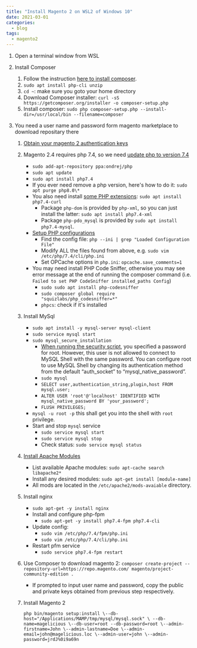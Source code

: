```yaml
---
title: "Install Magento 2 on WSL2 of Windows 10"
date: 2021-03-01
categories:
  - blog
tags:
  - magento2
---
```


1. Open a terminal window from WSL
2. Install Composer
    1. Follow the instruction [here to install composer][Install Composer].
    2. `sudo apt install php-cli unzip`
    3. `cd ~`: make sure you goto your home directory
    4. Download Composer installer: `curl -sS https://getcomposer.org/installer -o composer-setup.php`
    5. Install composer: `sudo php composer-setup.php --install-dir=/usr/local/bin --filename=composer`

3. You need a user name and password form magento marketplace to download repositary there
    1. [Obtain your magento 2 authentication keys][Get your authentication keys]
    2. Magento 2.4 requires php 7.4, so we need [update php to version 7.4][Update PHP]
        * `sudo add-apt-repository ppa:ondrej/php`
        *  `sudo apt update`
        *  `sudo apt install php7.4`
        * If you ever need remove a php version, here's how to do it: `sudo apt purge php8.0\*`
        * You also need install [some PHP extensions][PHP extensions for Magento 2]: `sudo apt install php7.4-curl`
            * Package `php-dom` is provided by `php-xml`, so you can just install the latter: `sudo apt install php7.4-xml`
            * Package `php-pdo_mysql` is provided by `sudo apt install php7.4-mysql`.
        * [Setup PHP configurations][Change PHP settings]
            * Find the config file: `php --ini | grep "Loaded Configuration File"`
            * Modify ALL the files found from above, e.g. `sudo vim /etc/php/7.4/cli/php.ini`
            * Set OPCache options in `php.ini`: `opcache.save_comments=1`
        * You may need install PHP Code Sniffer, otherwise you may see error message at the end of running the composer command (i.e. `Failed to set PHP CodeSniffer installed_paths Config`)
            * `sudo sudo apt install php-codesniffer`
            * `sudo composer global require "squizlabs/php_codesniffer=*"`
            * `phpcs`: check if it's installed
    3. Install MySql
        * `sudo apt install -y mysql-server mysql-client`
        * `sudo service mysql start`
        * `sudo mysql_secure_installation`
            * [When running the security script][Install MySql], you specified a password for root. However, this user is not allowed to connect to MySQL Shell with the same password. You can configure root to use MySQL Shell by changing its authentication method from the default “auth_socket” to “mysql_native_password”.
            * `sudo mysql`
            * `SELECT user,authentication_string,plugin,host FROM mysql.user;`
            * `ALTER USER 'root'@'localhost' IDENTIFIED WITH mysql_native_password BY 'your_password';`
            * `FLUSH PRIVILEGES;`
        * `mysql -u root -p` this shall get you into the shell with `root` privilege.
        * Start and stop `mysql` service
            * `sudo service mysql start`
            * `sudo service mysql stop`
            * Check status: `sudo service mysql status`
    4. [Install Apache Modules][Install Apache Modules]
        * List available Apache modules: `sudo apt-cache search libapache2*`
        * Install any desired modules: `sudo apt-get install [module-name]`
        * All mods are located in the `/etc/apache2/mods-avaiable` directory.
    5. Install nginx
        * `sudo apt-get -y install nginx`
        * Install and configure php-fpm
            * `sudo apt-get -y install php7.4-fpm php7.4-cli`
        * Update config: 
            * `sudo vim /etc/php/7.4/fpm/php.ini`
            * `sudo vim /etc/php/7.4/cli/php.ini`
        * Restart pfm service
            * `sudo service php7.4-fpm restart`
    5. Use Composer to download magento 2: `composer create-project --repository-url=https://repo.magento.com/ magento/project-community-edition .`
        * If prompted to input user name and password, copy the public and private keys obtained from previous step respectively.


    6. Install Magento 2
        ```
        php bin/magento setup:install \--db-host="/Applications/MAMP/tmp/mysql/mysql.sock" \ --db-name=magelicious \--db-user=root --db-password=root \--admin-firstname=John \--admin-lastname=Doe \--admin-email=john@magelicious.loc \--admin-user=john \--admin-password=jrdJ%0i9a69n
        ```
          
 





[Install Composer]: https://www.digitalocean.com/community/tutorials/how-to-install-and-use-composer-on-ubuntu-20-04
[Get your authentication keys]: https://devdocs.magento.com/guides/v2.3/install-gde/prereq/connect-auth.html
[Update PHP]: https://askubuntu.com/questions/1146109/how-to-update-upgrade-php-7-2-to-latest-version-safely
[PHP extensions for Magento 2]: https://devdocs.magento.com/guides/v2.3/install-gde/prereq/php-settings.html
[Change PHP settings]: https://devdocs.magento.com/guides/v2.3/install-gde/prereq/php-settings.html
[Install MySql]: https://vitux.com/how-to-install-and-configure-mysql-in-ubuntu/
[Install Apache Modules]: https://www.linode.com/docs/guides/apache-web-server-ubuntu-12-04/